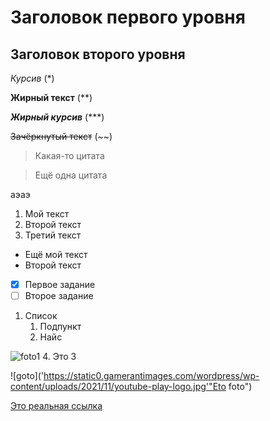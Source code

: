 # Заголовок первого уровня #

## Заголовок второго уровня ##

*Курсив* (*)

**Жирный текст** (**)

***Жирный курсив*** (***)

~~Зачёркнутый текст~~ (~~)

> Какая-то цитата

> Ещё одна цитата

аэаэ

1. Мой текст
2. Второй текст
3. Третий текст

* Ещё мой текст
* Второй текст

- [x] Первое задание
- [ ] Второе задание

1. Список
   1. Подпункт
   2. Найс
  
![foto1]('https://upload.wikimedia.org/wikipedia/commons/thumb/9/9e/YouTube_Logo_%282013-2017%29.svg/1024px-YouTube_Logo_%282013-2017%29.svg.png'"Youtube")
   4. Это 3

![goto]('https://static0.gamerantimages.com/wordpress/wp-content/uploads/2021/11/youtube-play-logo.jpg'"Eto foto")

[Это реальная ссылка](https://www.youtube.com)
